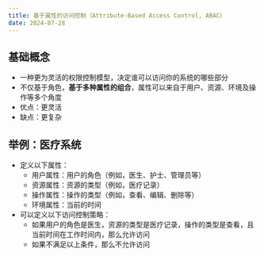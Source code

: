 ```yaml
---
title: 基于属性的访问控制（Attribute-Based Access Control, ABAC）
date: 2024-07-28
---
```

## 基础概念

- 一种更为灵活的权限控制模型，决定谁可以访问你的系统的哪些部分
- 不仅基于角色，**基于多种属性的组合**，属性可以来自于用户、资源、环境及操作等多个角度
- 优点：更灵活
- 缺点：更复杂

## 举例：医疗系统

- 定义以下属性：
    - 用户属性：用户的角色（例如，医生、护士、管理员等）
    - 资源属性：资源的类型（例如，医疗记录）
    - 操作属性：操作的类型（例如，查看、编辑、删除等）
    - 环境属性：当前的时间
- 可以定义以下访问控制策略：
    - 如果用户的角色是医生，资源的类型是医疗记录，操作的类型是查看，且当前时间在工作时间内，那么允许访问
    - 如果不满足以上条件，那么不允许访问
